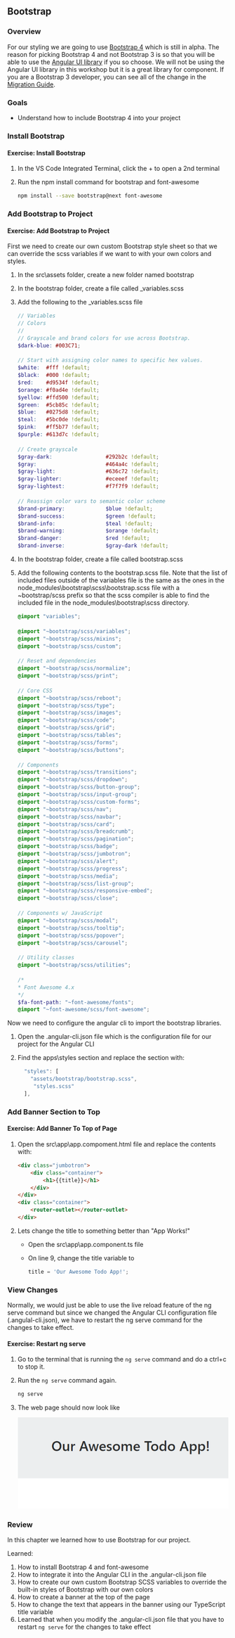 ## Bootstrap

### Overview

For our styling we are going to use [Bootstrap 4](https://v4-alpha.getbootstrap.com/) which is still in alpha.  The reason for picking Bootstrap 4 and not Bootstrap 3 is so that you will be able to use the [Angular UI library](https://ng-bootstrap.github.io) if you so choose.  We will not be using the Angular UI library in this workshop but it is a great library for component.  If you are a Bootstrap 3 developer, you can see all of the change in the [Migration Guide](https://v4-alpha.getbootstrap.com/migration/). 

### Goals

* Understand how to include Bootstrap 4 into your project

### Install Bootstrap

<h4 class="exercise-start">
    <b>Exercise</b>: Install Bootstrap
</h4>

1. In the VS Code Integrated Terminal, click the + to open a 2nd terminal
1. Run the npm install command for bootstrap and font-awesome

    ```bash
    npm install --save bootstrap@next font-awesome
    ```

<div class="exercise-end"></div>

### Add Bootstrap to Project

<h4 class="exercise-start">
    <b>Exercise</b>: Add  Bootstrap to Project
</h4>

First we need to create our own custom Bootstrap style sheet so that we can override the scss variables if we want to with your own colors and styles.

1. In the src\assets folder, create a new folder named bootstrap
1. In the bootstrap folder, create a file called _variables.scss
1. Add the following to the _variables.scss file

    ```scss
    // Variables
    // Colors
    //
    // Grayscale and brand colors for use across Bootstrap.
    $dark-blue: #003C71;

    // Start with assigning color names to specific hex values.
    $white:  #fff !default;
    $black:  #000 !default;
    $red:    #d9534f !default;
    $orange: #f0ad4e !default;
    $yellow: #ffd500 !default;
    $green:  #5cb85c !default;
    $blue:   #0275d8 !default;
    $teal:   #5bc0de !default;
    $pink:   #ff5b77 !default;
    $purple: #613d7c !default;

    // Create grayscale
    $gray-dark:                 #292b2c !default;
    $gray:                      #464a4c !default;
    $gray-light:                #636c72 !default;
    $gray-lighter:              #eceeef !default;
    $gray-lightest:             #f7f7f9 !default;

    // Reassign color vars to semantic color scheme
    $brand-primary:             $blue !default;
    $brand-success:             $green !default;
    $brand-info:                $teal !default;
    $brand-warning:             $orange !default;
    $brand-danger:              $red !default;
    $brand-inverse:             $gray-dark !default;
    ```

1. In the bootstrap folder, create a file called bootstrap.scss
1. Add the following contents to the bootstrap.scss file. Note that the list of included files outside of the variables file is the same as the ones in the  node_modules\bootstrap\scss\bootstrap.scss file with a ~bootstrap/scss prefix so that the scss compiler is able to find the included file in the node_modules\bootstrap\scss directory.

    ```scss
    @import "variables";

    @import "~bootstrap/scss/variables";
    @import "~bootstrap/scss/mixins";
    @import "~bootstrap/scss/custom";

    // Reset and dependencies
    @import "~bootstrap/scss/normalize";
    @import "~bootstrap/scss/print";

    // Core CSS
    @import "~bootstrap/scss/reboot";   
    @import "~bootstrap/scss/type";
    @import "~bootstrap/scss/images";
    @import "~bootstrap/scss/code";
    @import "~bootstrap/scss/grid";
    @import "~bootstrap/scss/tables";
    @import "~bootstrap/scss/forms";
    @import "~bootstrap/scss/buttons";

    // Components
    @import "~bootstrap/scss/transitions";
    @import "~bootstrap/scss/dropdown";
    @import "~bootstrap/scss/button-group";
    @import "~bootstrap/scss/input-group";
    @import "~bootstrap/scss/custom-forms";
    @import "~bootstrap/scss/nav";
    @import "~bootstrap/scss/navbar";
    @import "~bootstrap/scss/card";
    @import "~bootstrap/scss/breadcrumb";
    @import "~bootstrap/scss/pagination";
    @import "~bootstrap/scss/badge";
    @import "~bootstrap/scss/jumbotron";
    @import "~bootstrap/scss/alert";
    @import "~bootstrap/scss/progress";
    @import "~bootstrap/scss/media";
    @import "~bootstrap/scss/list-group";
    @import "~bootstrap/scss/responsive-embed";
    @import "~bootstrap/scss/close";

    // Components w/ JavaScript
    @import "~bootstrap/scss/modal";
    @import "~bootstrap/scss/tooltip";
    @import "~bootstrap/scss/popover";
    @import "~bootstrap/scss/carousel";

    // Utility classes
    @import "~bootstrap/scss/utilities";

    /*
    * Font Awesome 4.x
    */
    $fa-font-path: "~font-awesome/fonts";
    @import "~font-awesome/scss/font-awesome";

    ```


Now we need to configure the angular cli to import the bootstrap libraries.  

1. Open the .angular-cli.json file which is the configuration file for our project for the Angular CLI 
1. Find the apps\styles section and replace the section with:  

    ```TypeScript
      "styles": [
        "assets/bootstrap/bootstrap.scss",
         "styles.scss"
      ],
    ```

<div class="exercise-end"></div>

### Add Banner Section to Top

<h4 class="exercise-start">
    <b>Exercise</b>: Add Banner To Top of Page
</h4>

1. Open the src\app\app.compoment.html file and replace the contents with:

    ```html
    <div class="jumbotron">
        <div class="container">
            <h1>{{title}}</h1>
        </div>
    </div>
    <div class="container">
        <router-outlet></router-outlet>
    </div>
    ```

2. Lets change the title to something better than "App Works!"

    * Open the src\app\app.component.ts file
    * On line 9, change the title variable to

        ```TypeScript
        title = 'Our Awesome Todo App!';
        ```

<div class="exercise-end"></div>

### View Changes

Normally, we would just be able to use the live reload feature of the ng serve command but since we changed the Angular CLI configuration file (.angulal-cli.json), we have to restart the ng serve command for the changes to take effect.  

<h4 class="exercise-start">
    <b>Exercise</b>: Restart ng serve
</h4>

1. Go to the terminal that is running the `ng serve` command and do a ctrl+c to stop it.
1. Run the `ng serve` command again.

    ```bash
    ng serve
    ```

1. The web page should now look like

    ![App Works with Bootstrap](images/bootstrap-jumbotron.png)

<div class="exercise-end"></div>

### Review

In this chapter we learned how to use Bootstrap for our project.  

Learned:

1. How to install Bootstrap 4 and font-awesome
1. How to integrate it into the Angular CLI in the .angular-cli.json file
1. How to create our own custom Bootstrap SCSS variables to override the built-in styles of Bootstrap with our own colors
1. How to create a banner at the top of the page
1. How to change the text that appears in the banner using our TypeScript title variable
1. Learned that when you modify the .angular-cli.json file that you have to restart `ng serve` for the changes to take effect
